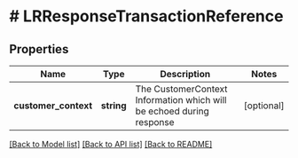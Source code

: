 # # LRResponseTransactionReference

## Properties

Name | Type | Description | Notes
------------ | ------------- | ------------- | -------------
**customer_context** | **string** | The CustomerContext Information which will be echoed during response | [optional]

[[Back to Model list]](../../README.md#models) [[Back to API list]](../../README.md#endpoints) [[Back to README]](../../README.md)
